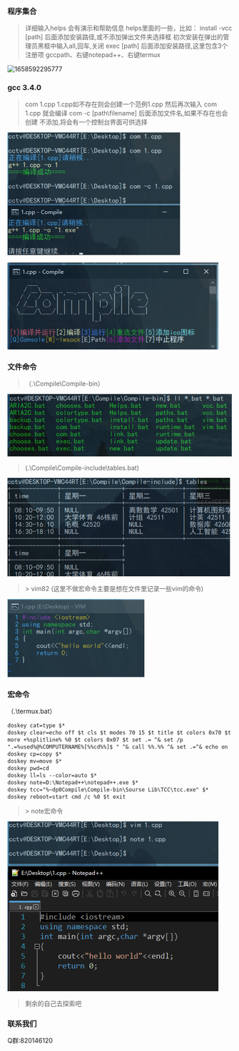 ### 程序集合

>详细输入helps
>会有演示和帮助信息
>helps里面的一些，比如：
>install -vcc [path]
>      后面添加安装路径,或不添加弹出文件夹选择框
>      初次安装在弹出的管理员黑框中输入all,回车,关闭
>exec [path]
>      后面添加安装路径,这里包含3个注册项
>      gccpath、右键notepad++、右键termux

![1658592295777](https://gitee.com/cctv3058084277/main/raw/master/image/1658591667591.png)

### gcc 3.4.0

>com 1.cpp
>      1.cpp如不存在则会创建一个范例1.cpp
>      然后再次输入 com 1.cpp 就会编译
>com -c [path\filename]
>      后面添加文件名,如果不存在也会创建
>      不添加,将会有一个控制台界面可供选择

![1658591667591](.\image\1658591667591.png)

![1658591709398](.\image\1658591709398.png)

### 文件命令

> （.\Compile\Compile-bin）

![1658591825618](.\image\1658591825618.png)

> (.\Compile\Compile-include\tables.bat)

![1658592015776](.\image\1658592015776.png)

>\> vim82 (这里不做宏命令主要是想在文件里记录一些vim的命令)

![1658592460727](.\image\1658592460727.png)

### 宏命令

（.\termux.bat）

```shell
doskey cat=type $*
doskey clear=echo off $t cls $t modes 70 15 $t title $t colors 0x70 $t more +%splitline% %0 $t colors 0x07 $t set .= ^& set /p ".=%used%@%COMPUTERNAME%[%%cd%%]$ " ^& call %%.%% ^& set .=^& echo on
doskey cp=copy $*
doskey mv=move $*
doskey pwd=cd
doskey ll=ls --color=auto $*
doskey note=D:\Notepad++\notepad++.exe $*
doskey tcc="%~dp0Compile\Compile-bin\Sourse Lib\TCC\tcc.exe" $*
doskey reboot=start cmd /c %0 $t exit
```

>\> note宏命令

![1658592552448](.\image\1658592552448.png)

>剩余的自己去探索吧

### 联系我们

Q群:820146120